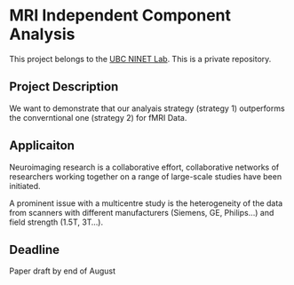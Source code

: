 # MRI Independent Component Analysis

This project belongs to the [UBC NINET Lab](https://ninet.med.ubc.ca/).
This is a private repository. 

## Project Description

We want to demonstrate that our analyais strategy (strategy 1) outperforms the converntional one (strategy 2) for fMRI Data. 

## Applicaiton 

Neuroimaging research is a collaborative effort, collaborative networks of researchers working together on a range of large-scale studies have been initiated.

A prominent issue with a multicentre study is the heterogeneity of the data from scanners with different manufacturers (Siemens, GE, Philips…) and field strength (1.5T, 3T…).

## Deadline

Paper draft by end of August
